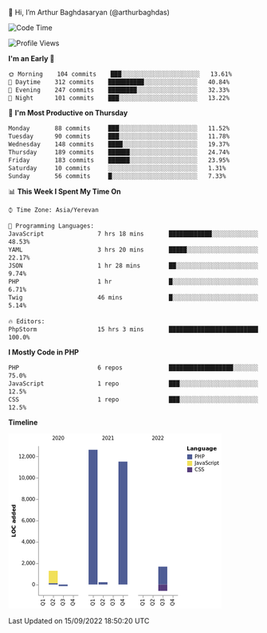 👋 Hi, I’m Arthur Baghdasaryan (@arthurbaghdas)


<!--START_SECTION:waka-->
![Code Time](http://img.shields.io/badge/Code%20Time-268%20hrs%2038%20mins-blue)

![Profile Views](http://img.shields.io/badge/Profile%20Views-14-blue)

**I'm an Early 🐤** 

```text
🌞 Morning    104 commits    ███░░░░░░░░░░░░░░░░░░░░░░   13.61% 
🌆 Daytime    312 commits    ██████████░░░░░░░░░░░░░░░   40.84% 
🌃 Evening    247 commits    ████████░░░░░░░░░░░░░░░░░   32.33% 
🌙 Night      101 commits    ███░░░░░░░░░░░░░░░░░░░░░░   13.22%

```
📅 **I'm Most Productive on Thursday** 

```text
Monday       88 commits     ███░░░░░░░░░░░░░░░░░░░░░░   11.52% 
Tuesday      90 commits     ███░░░░░░░░░░░░░░░░░░░░░░   11.78% 
Wednesday    148 commits    ████░░░░░░░░░░░░░░░░░░░░░   19.37% 
Thursday     189 commits    ██████░░░░░░░░░░░░░░░░░░░   24.74% 
Friday       183 commits    ██████░░░░░░░░░░░░░░░░░░░   23.95% 
Saturday     10 commits     ░░░░░░░░░░░░░░░░░░░░░░░░░   1.31% 
Sunday       56 commits     █░░░░░░░░░░░░░░░░░░░░░░░░   7.33%

```


📊 **This Week I Spent My Time On** 

```text
⌚︎ Time Zone: Asia/Yerevan

💬 Programming Languages: 
JavaScript               7 hrs 18 mins       ████████████░░░░░░░░░░░░░   48.53% 
YAML                     3 hrs 20 mins       █████░░░░░░░░░░░░░░░░░░░░   22.17% 
JSON                     1 hr 28 mins        ██░░░░░░░░░░░░░░░░░░░░░░░   9.74% 
PHP                      1 hr                █░░░░░░░░░░░░░░░░░░░░░░░░   6.71% 
Twig                     46 mins             █░░░░░░░░░░░░░░░░░░░░░░░░   5.14%

🔥 Editors: 
PhpStorm                 15 hrs 3 mins       █████████████████████████   100.0%

```

**I Mostly Code in PHP** 

```text
PHP                      6 repos             ██████████████████░░░░░░░   75.0% 
JavaScript               1 repo              ███░░░░░░░░░░░░░░░░░░░░░░   12.5% 
CSS                      1 repo              ███░░░░░░░░░░░░░░░░░░░░░░   12.5%

```


**Timeline**

![Chart not found](https://raw.githubusercontent.com/arthurbaghdas/arthurbaghdas/main/charts/bar_graph.png) 


 Last Updated on 15/09/2022 18:50:20 UTC
<!--END_SECTION:waka-->
